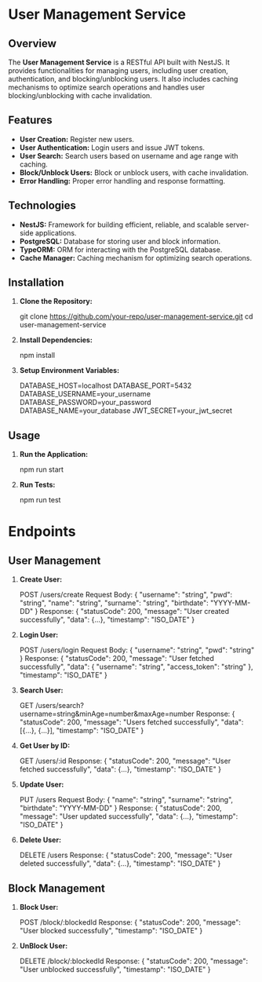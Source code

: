 # User Management Service

## Overview

The **User Management Service** is a RESTful API built with NestJS. It provides functionalities for managing users, including user creation, authentication, and blocking/unblocking users. It also includes caching mechanisms to optimize search operations and handles user blocking/unblocking with cache invalidation.

## Features

- **User Creation:** Register new users.
- **User Authentication:** Login users and issue JWT tokens.
- **User Search:** Search users based on username and age range with caching.
- **Block/Unblock Users:** Block or unblock users, with cache invalidation.
- **Error Handling:** Proper error handling and response formatting.

## Technologies

- **NestJS:** Framework for building efficient, reliable, and scalable server-side applications.
- **PostgreSQL:** Database for storing user and block information.
- **TypeORM:** ORM for interacting with the PostgreSQL database.
- **Cache Manager:** Caching mechanism for optimizing search operations.

## Installation

1. **Clone the Repository:**


   git clone https://github.com/your-repo/user-management-service.git
   cd user-management-service


2. **Install Dependencies:**

    npm install

3. **Setup Environment Variables:**

    DATABASE_HOST=localhost
    DATABASE_PORT=5432
    DATABASE_USERNAME=your_username
    DATABASE_PASSWORD=your_password
    DATABASE_NAME=your_database
    JWT_SECRET=your_jwt_secret

## Usage

1. **Run the Application:**

    npm run start

2. **Run Tests:**

    npm run test


# Endpoints

## User Management

1. **Create User:**

    POST /users/create
    Request Body: { "username": "string", "pwd": "string", "name": "string", "surname": "string", "birthdate": "YYYY-MM-DD" }
    Response: { "statusCode": 200, "message": "User created successfully", "data": {...}, "timestamp": "ISO_DATE" }

2. **Login User:**

    POST /users/login
    Request Body: { "username": "string", "pwd": "string" }
    Response: { "statusCode": 200, "message": "User fetched successfully", "data": { "username": "string", "access_token": "string" }, "timestamp": "ISO_DATE" }

3. **Search User:**

    GET /users/search?username=string&minAge=number&maxAge=number
    Response: { "statusCode": 200, "message": "Users fetched successfully", "data": [{...}, {...}], "timestamp": "ISO_DATE" }

4. **Get User by ID:**

    GET /users/:id
    Response: { "statusCode": 200, "message": "User fetched successfully", "data": {...}, "timestamp": "ISO_DATE" }

5. **Update User:**

    PUT /users
    Request Body: { "name": "string", "surname": "string", "birthdate": "YYYY-MM-DD" }
    Response: { "statusCode": 200, "message": "User updated successfully", "data": {...}, "timestamp": "ISO_DATE" }

6. **Delete User:**

      DELETE /users
      Response: { "statusCode": 200, "message": "User deleted successfully", "data": {...}, "timestamp": "ISO_DATE" }


## Block Management

1. **Block User:**

    POST /block/:blockedId
    Response: { "statusCode": 200, "message": "User blocked successfully", "timestamp": "ISO_DATE" }

2. **UnBlock User:**

    DELETE /block/:blockedId
    Response: { "statusCode": 200, "message": "User unblocked successfully", "timestamp": "ISO_DATE" }
